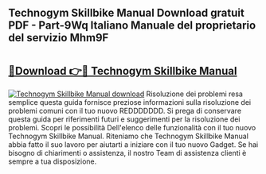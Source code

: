 ## Technogym Skillbike Manual Download gratuit PDF - Part-9Wq Italiano Manuale del proprietario del servizio Mhm9F

# <h2><a href="http://dfbpry.blite.top/?on=Technogym+Skillbike+Manual">🔗Download 👉🔴 Technogym Skillbike Manual</a></h2>

[![Technogym Skillbike Manual download](https://i.imgur.com/lujVjoI.png)](http://dfbpry.blite.top/?on=Technogym+Skillbike+Manual)
Risoluzione dei problemi resa semplice questa guida fornisce preziose informazioni sulla risoluzione dei problemi comuni con il tuo nuovo REDDDDDDD. Si prega di conservare questa guida per riferimenti futuri e suggerimenti per la risoluzione dei problemi. Scopri le possibilità Dell'elenco delle funzionalità con il tuo nuovo Technogym Skillbike Manual. Riteniamo che Technogym Skillbike Manual abbia fatto il suo lavoro per aiutarti a iniziare con il tuo nuovo Gadget. Se hai bisogno di chiarimenti o assistenza, il nostro Team di assistenza clienti è sempre a tua disposizione.
